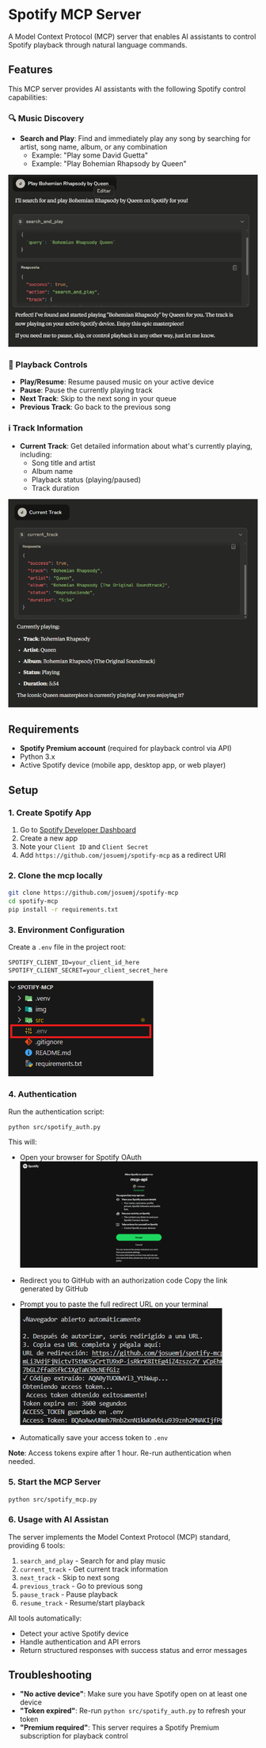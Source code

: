 # Spotify MCP Server

A Model Context Protocol (MCP) server that enables AI assistants to control Spotify playback through natural language commands.

## Features

This MCP server provides AI assistants with the following Spotify control capabilities:

### 🔍 Music Discovery
- **Search and Play**: Find and immediately play any song by searching for artist, song name, album, or any combination
  - Example: "Play some David Guetta"
  - Example: "Play Bohemian Rhapsody by Queen"

![Search and play sample](img/image.png)

### 🎵 Playback Controls
- **Play/Resume**: Resume paused music on your active device
- **Pause**: Pause the currently playing track
- **Next Track**: Skip to the next song in your queue
- **Previous Track**: Go back to the previous song


### ℹ️ Track Information
- **Current Track**: Get detailed information about what's currently playing, including:
  - Song title and artist
  - Album name
  - Playback status (playing/paused)
  - Track duration

![Current track sample](img/image-1.png)


## Requirements

- **Spotify Premium account** (required for playback control via API)
- Python 3.x
- Active Spotify device (mobile app, desktop app, or web player)

## Setup

### 1. Create Spotify App
1. Go to [Spotify Developer Dashboard](https://developer.spotify.com/dashboard)
2. Create a new app
3. Note your `Client ID` and `Client Secret`
4. Add `https://github.com/josuemj/spotify-mcp` as a redirect URI

### 2. Clone the mcp locally
```bash
git clone https://github.com/josuemj/spotify-mcp
cd spotify-mcp
pip install -r requirements.txt
```

### 3. Environment Configuration
Create a `.env` file in the project root:
```env
SPOTIFY_CLIENT_ID=your_client_id_here
SPOTIFY_CLIENT_SECRET=your_client_secret_here
```
![env sample](img/env_sample.png)

### 4. Authentication
Run the authentication script:
```bash
python src/spotify_auth.py
```

This will:
- Open your browser for Spotify OAuth
    ![alt text](img/outauth_sample.png)
- Redirect you to GitHub with an authorization code
    Copy the link generated by GitHub
- Prompt you to paste the full redirect URL on your terminal
    ![alt text](img/redirect_url_sample.png)

- Automatically save your access token to `.env`

**Note**: Access tokens expire after 1 hour. Re-run authentication when needed.

### 5. Start the MCP Server
```bash
python src/spotify_mcp.py
```

### 6. Usage with AI Assistan

The server implements the Model Context Protocol (MCP) standard, providing 6 tools:

1. `search_and_play` - Search for and play music
2. `current_track` - Get current track information
3. `next_track` - Skip to next song
4. `previous_track` - Go to previous song
5. `pause_track` - Pause playback
6. `resume_track` - Resume/start playback

All tools automatically:
- Detect your active Spotify device
- Handle authentication and API errors
- Return structured responses with success status and error messages

## Troubleshooting

- **"No active device"**: Make sure you have Spotify open on at least one device
- **"Token expired"**: Re-run `python src/spotify_auth.py` to refresh your token
- **"Premium required"**: This server requires a Spotify Premium subscription for playback control